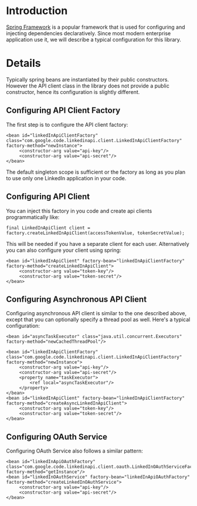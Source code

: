 # Introduction #

[Spring Framework](http://www.springsource.org/) is a popular framework that is used for configuring and injecting dependencies declaratively. Since most modern enterprise application use it, we will describe a typical configuration for this library.


# Details #
Typically spring beans are instantiated by their public constructors. However the API client class in the library does not provide a public constructor, hence its configuration is slightly different.

## Configuring API Client Factory ##
The first step is to configure the API client factory:
```
<bean id="linkedInApiClientFactory" class="com.google.code.linkedinapi.client.LinkedInApiClientFactory" factory-method="newInstance">
	 <constructor-arg value="api-key"/> 
	 <constructor-arg value="api-secret"/> 
</bean>
```
The default singleton scope is sufficient or the factory as long as you plan to use only one LinkedIn application in your code.

## Configuring API Client ##
You can inject this factory in you code and create api clients programmatically like:
```
final LinkedInApiClient client = factory.createLinkedInApiClient(accessTokenValue, tokenSecretValue);
```
This will be needed if you have a separate client for each user. Alternatively you can also configure your client using spring:
```
<bean id="linkedInApiClient" factory-bean="linkedInApiClientFactory" factory-method="createLinkedInApiClient">
	 <constructor-arg value="token-key"/> 
	 <constructor-arg value="token-secret"/> 
</bean>
```
## Configuring Asynchronous API Client ##
Configuring asynchronous API client is similar to the one described above, except that you can optionally specify a thread pool as well. Here's a typical configuration:
```
<bean id="asyncTaskExecutor" class="java.util.concurrent.Executors" factory-method="newCachedThreadPool"/>

<bean id="linkedInApiClientFactory" class="com.google.code.linkedinapi.client.LinkedInApiClientFactory" factory-method="newInstance">
	 <constructor-arg value="api-key"/> 
	 <constructor-arg value="api-secret"/> 
	 <property name="taskExecutor">
		 <ref local="asyncTaskExecutor"/>
	 </property>
</bean>
<bean id="linkedInApiClient" factory-bean="linkedInApiClientFactory" factory-method="createAsyncLinkedInApiClient">
	 <constructor-arg value="token-key"/> 
	 <constructor-arg value="token-secret"/> 
</bean>
```
## Configuring OAuth Service ##
Configuring OAuth Service also follows a similar pattern:
```
<bean id="linkedInApiOAuthFactory" class="com.google.code.linkedinapi.client.oauth.LinkedInOAuthServiceFactory" factory-method="getInstance"/>
<bean id="linkedInOAuthService" factory-bean="linkedInApiOAuthFactory" factory-method="createLinkedInOAuthService">
	 <constructor-arg value="api-key"/> 
	 <constructor-arg value="api-secret"/> 
</bean>
```